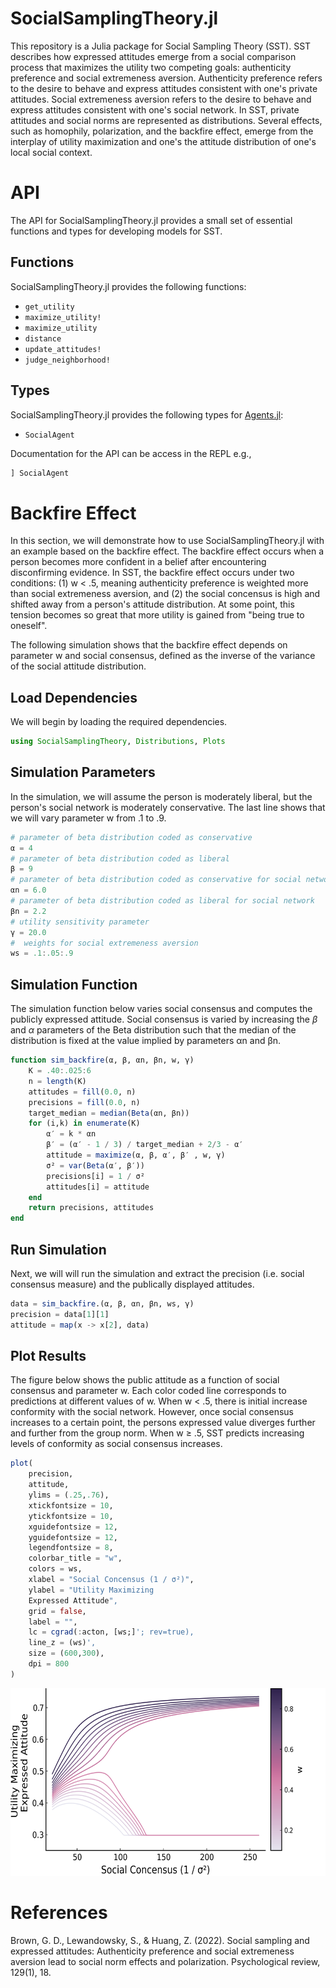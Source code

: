 # SocialSamplingTheory.jl

This repository is a Julia package for Social Sampling Theory (SST). SST describes how expressed 
attitudes emerge from a social comparison process that maximizes the utility two competing goals: authenticity preference and social extremeness aversion. Authenticity preference refers to the desire to behave and express attitudes consistent with one's private attitudes. Social extremeness aversion refers to the desire to behave and express attitudes consistent with one's social network. In SST, private attitudes and social norms are represented as distributions. Several effects, such as homophily, polarization, and the backfire effect, emerge from the interplay of utility maximization and one's the attitude distribution of one's local social context. 

# API

The API for SocialSamplingTheory.jl provides a small set of essential functions and types 
for developing models for SST. 

## Functions

SocialSamplingTheory.jl provides the following functions:

- `get_utility`
- `maximize_utility!`
- `maximize_utility`
- `distance`
- `update_attitudes!`
- `judge_neighborhood!`

## Types 

SocialSamplingTheory.jl provides the following types for [Agents.jl](https://github.com/JuliaDynamics/Agents.jl):

- `SocialAgent`

Documentation for the API can be access in the REPL e.g.,

```julia 
] SocialAgent
```

# Backfire Effect 

In this section, we will demonstrate how to use SocialSamplingTheory.jl with an example based on the backfire effect. The backfire effect occurs when a person becomes more confident in a belief after encountering disconfirming evidence. In SST, the backfire effect occurs under two conditions: (1) w < .5, meaning authenticity preference is weighted more than social extremeness aversion, and (2) the social concensus is high and shifted away from a person's attitude distribution. At some point, this tension becomes so great that more utility is gained from "being true to oneself". 

The following simulation shows that the backfire effect depends on parameter w and social consensus, defined as the inverse of the variance of the social attitude distribution. 

## Load Dependencies

We will begin by loading the required dependencies. 

```julia 
using SocialSamplingTheory, Distributions, Plots
```

## Simulation Parameters 

In the simulation, we will assume the person is moderately liberal, but the person's social network is moderately conservative. The last line shows that we will vary parameter w from .1 to .9.

```julia 
# parameter of beta distribution coded as conservative
α = 4
# parameter of beta distribution coded as liberal 
β = 9
# parameter of beta distribution coded as conservative for social network
αn = 6.0
# parameter of beta distribution coded as liberal for social network 
βn = 2.2
# utility sensitivity parameter 
γ = 20.0
#  weights for social extremeness aversion
ws = .1:.05:.9
```
## Simulation Function 

The simulation function below varies social consensus and computes the publicly expressed attitude. Social consensus is varied by increasing the $\beta$ and $\alpha$ parameters of the Beta distribution such that the
median of the distribution is fixed at the value implied by parameters αn and βn. 

```julia 
function sim_backfire(α, β, αn, βn, w, γ)
    K = .40:.025:6
    n = length(K)
    attitudes = fill(0.0, n)
    precisions = fill(0.0, n)
    target_median = median(Beta(αn, βn))
    for (i,k) in enumerate(K)
        α′ = k * αn
        β′ = (α′ - 1 / 3) / target_median + 2/3 - α′
        attitude = maximize(α, β, α′, β′ , w, γ)
        σ² = var(Beta(α′, β′))
        precisions[i] = 1 / σ²
        attitudes[i] = attitude
    end
    return precisions, attitudes
end
```

## Run Simulation 

Next, we will will run the simulation and extract the precision (i.e. social consensus measure) and the publically displayed attitudes. 

```julia 
data = sim_backfire.(α, β, αn, βn, ws, γ)
precision = data[1][1]
attitude = map(x -> x[2], data)
```

## Plot Results 

The figure below shows the public attitude as a function of social consensus and parameter w. Each color coded line corresponds to predictions at different values of w. When w < .5, there is initial increase conformity with the social network. However, once social consensus increases to a certain point, the persons expressed value diverges further and further from the group norm. When w ≥ .5, SST predicts increasing levels of conformity as social consensus increases. 

```julia 
plot(
    precision,
    attitude,
    ylims = (.25,.76),
    xtickfontsize = 10,
    ytickfontsize = 10,
    xguidefontsize = 12,
    yguidefontsize = 12,
    legendfontsize = 8,
    colorbar_title = "w",
    colors = ws,
    xlabel = "Social Concensus (1 / σ²)",
    ylabel = "Utility Maximizing 
    Expressed Attitude",
    grid = false,
    label = "",
    lc = cgrad(:acton, [ws;]'; rev=true),
    line_z = (ws)',
    size = (600,300),
    dpi = 800
)
```

<img src="examples/backfire.png" alt="drawing" width="600" height = "300"/>

# References

Brown, G. D., Lewandowsky, S., & Huang, Z. (2022). Social sampling and expressed attitudes: 
Authenticity preference and social extremeness aversion lead to social norm effects and polarization. Psychological review, 129(1), 18.